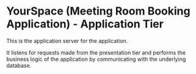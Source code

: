 # YourSpace (Meeting Room Booking Application) - Application Tier

This is the application server for the application. 

It listens for requests made from the presentation tier and 
performs the business logic of the application by communicating with the underlying database.

